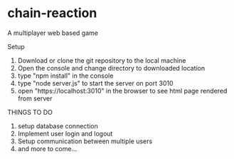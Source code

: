 
# chain-reaction
A multiplayer web based game

Setup

1. Download or clone the git repository to the local machine
2. Open the console and change directory to downloaded location
3. type "npm install" in the console
4. type "node server.js" to start the server on port 3010
5. open "https://localhost:3010" in the browser to see html page rendered from server

THINGS TO DO
1. setup database connection
2. Implement user login and logout
3. Setup communication between multiple users
4. and more to come...

